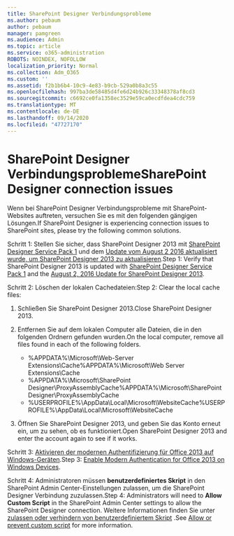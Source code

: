 ```yaml
---
title: SharePoint Designer Verbindungsprobleme
ms.author: pebaum
author: pebaum
manager: pamgreen
ms.audience: Admin
ms.topic: article
ms.service: o365-administration
ROBOTS: NOINDEX, NOFOLLOW
localization_priority: Normal
ms.collection: Adm_O365
ms.custom: ''
ms.assetid: f2b1b6b4-10c9-4e83-b9cb-529a0b8a3c55
ms.openlocfilehash: 997ba3de58485d4fe6d24b926c33348378af8cd3
ms.sourcegitcommit: c6692ce0fa1358ec3529e59ca0ecdfdea4cdc759
ms.translationtype: MT
ms.contentlocale: de-DE
ms.lasthandoff: 09/14/2020
ms.locfileid: "47727170"
---
```

# <a name="sharepoint-designer-connection-issues"></a><span data-ttu-id="97acc-102">SharePoint Designer Verbindungsprobleme</span><span class="sxs-lookup"><span data-stu-id="97acc-102">SharePoint Designer connection issues</span></span> 

<span data-ttu-id="97acc-103">Wenn bei SharePoint Designer Verbindungsprobleme mit SharePoint-Websites auftreten, versuchen Sie es mit den folgenden gängigen Lösungen.</span><span class="sxs-lookup"><span data-stu-id="97acc-103">If SharePoint Designer is experiencing connection issues to SharePoint sites, please try the following common solutions.</span></span>

<span data-ttu-id="97acc-104">Schritt 1: Stellen Sie sicher, dass SharePoint Designer 2013 mit [SharePoint Designer Service Pack 1](https://support.microsoft.com/help/2817441/description-of-microsoft-sharepoint-designer-2013-service-pack-1-sp1) und dem [Update vom August 2 2016 aktualisiert wurde, um SharePoint Designer 2013 zu aktualisieren](https://support.microsoft.com/help/3114721/august-2-2016-update-for-sharepoint-designer-2013-kb3114721).</span><span class="sxs-lookup"><span data-stu-id="97acc-104">Step 1: Verify that SharePoint Designer 2013 is updated with [SharePoint Designer Service Pack 1](https://support.microsoft.com/help/2817441/description-of-microsoft-sharepoint-designer-2013-service-pack-1-sp1) and the [August 2, 2016 Update for SharePoint Designer 2013](https://support.microsoft.com/help/3114721/august-2-2016-update-for-sharepoint-designer-2013-kb3114721).</span></span>



<span data-ttu-id="97acc-105">Schritt 2: Löschen der lokalen Cachedateien:</span><span class="sxs-lookup"><span data-stu-id="97acc-105">Step 2: Clear the local cache files:</span></span>

1. <span data-ttu-id="97acc-106">Schließen Sie SharePoint Designer 2013.</span><span class="sxs-lookup"><span data-stu-id="97acc-106">Close SharePoint Designer 2013.</span></span>

2. <span data-ttu-id="97acc-107">Entfernen Sie auf dem lokalen Computer alle Dateien, die in den folgenden Ordnern gefunden wurden.</span><span class="sxs-lookup"><span data-stu-id="97acc-107">On the local computer, remove all files found in each of the following folders.</span></span>

    - <span data-ttu-id="97acc-108">%APPDATA%\Microsoft\Web-Server Extensions\Cache</span><span class="sxs-lookup"><span data-stu-id="97acc-108">%APPDATA%\Microsoft\Web Server Extensions\Cache</span></span>
    - <span data-ttu-id="97acc-109">%APPDATA%\Microsoft\SharePoint Designer\ProxyAssemblyCache</span><span class="sxs-lookup"><span data-stu-id="97acc-109">%APPDATA%\Microsoft\SharePoint Designer\ProxyAssemblyCache</span></span>
    - <span data-ttu-id="97acc-110">%USERPROFILE%\AppData\Local\Microsoft\WebsiteCache</span><span class="sxs-lookup"><span data-stu-id="97acc-110">%USERPROFILE%\AppData\Local\Microsoft\WebsiteCache</span></span>

3. <span data-ttu-id="97acc-111">Öffnen Sie SharePoint Designer 2013, und geben Sie das Konto erneut ein, um zu sehen, ob es funktioniert.</span><span class="sxs-lookup"><span data-stu-id="97acc-111">Open SharePoint Designer 2013 and enter the account again to see if it works.</span></span>

<span data-ttu-id="97acc-112">Schritt 3: [Aktivieren der modernen Authentifizierung für Office 2013 auf Windows-Geräten](https://docs.microsoft.com/microsoft-365/admin/security-and-compliance/enable-modern-authentication).</span><span class="sxs-lookup"><span data-stu-id="97acc-112">Step 3: [Enable Modern Authentication for Office 2013 on Windows Devices](https://docs.microsoft.com/microsoft-365/admin/security-and-compliance/enable-modern-authentication).</span></span>

<span data-ttu-id="97acc-113">Schritt 4: Administratoren müssen **benutzerdefiniertes Skript** in den SharePoint Admin Center-Einstellungen zulassen, um die SharePoint Designer Verbindung zuzulassen.</span><span class="sxs-lookup"><span data-stu-id="97acc-113">Step 4: Administrators will need to **Allow Custom Script** in the SharePoint Admin Center settings to allow the SharePoint Designer connection.</span></span> <span data-ttu-id="97acc-114">Weitere Informationen finden Sie unter [zulassen oder verhindern von benutzerdefiniertem Skript](https://docs.microsoft.com/sharepoint/allow-or-prevent-custom-script) .</span><span class="sxs-lookup"><span data-stu-id="97acc-114">See [Allow or prevent custom script](https://docs.microsoft.com/sharepoint/allow-or-prevent-custom-script) for more information.</span></span>


